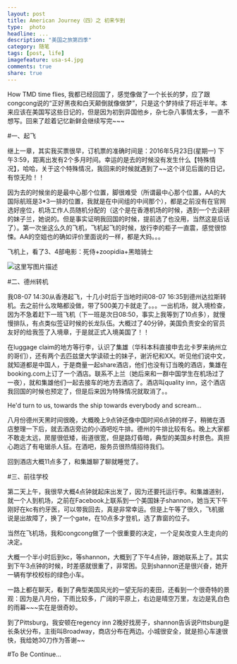 ```yaml
---
layout: post
title: American Journey（四）之 初来乍到
type:  photo
headline: ...
description: "美国之旅第四季"
category: 随笔
tags: [post, life]
imagefeature: usa-s4.jpg
comments: true
share: true
---
```


How TMD time flies, 我都已经回国了，感觉像做了一个长长的梦，应了跟congcong说的“正好黑夜和白天颠倒就像做梦”，只是这个梦持续了将近半年。本来应该在美国写这些日记的，但是因为初到异国他乡，杂七杂八事情太多，一直不想写。回来了趁着记忆新鲜会继续写完~~~

#一、起飞

继上一章，其实我买票很早，订机票的准确时间是：2016年5月23日(星期一) 下午3:59，距离出发有2个多月时间。幸运的是去的时候没有发生什么【特殊情况】，哈哈，关于这个特殊情况，我回来的时候就遇到了~~这个详见后面的日记，有惊无险！！

因为去的时候坐的是最中心那个位置，脚很难受（所谓最中心那个位置，AA的大国际航班是3*3一排的位置，我就是在中间组的中间那个），都是之前没有在官网选好座位，机场工作人员随机分配的（这个是在香港机场的时候，遇到一个去读研的妹子兰，她说的。但是事实证明我回国的时候，提前选了也没用，当然这是后话了）。第一次坐这么久的飞机，飞机起飞的时候，放行李的柜子一直震，感觉很惊悚。AA的空姐也的确如评价里面说的一样，都是大妈。。。

飞机上，看了3、4部电影：死侍+zoopidia+黑暗骑士

![这里写图片描述](http://img.blog.csdn.net/20170108205259148?watermark/2/text/aHR0cDovL2Jsb2cuY3Nkbi5uZXQvU2N5dGhlNjY2/font/5a6L5L2T/fontsize/400/fill/I0JBQkFCMA==/dissolve/70/gravity/SouthEast)

#二、德州转机

我08-07 14:30从香港起飞，十几小时后于当地时间08-07 16:35到德州达拉斯转机。去之前什么攻略都没做，带了500美刀卡就走了。。。一出机场，就入境检查，因为不急着赶下一班飞机（下一班是次日08:50，事实上我等到了10点多），就慢慢排队，有点类似签证时候的长龙队伍。大概过了40分钟，美国负责安全的官员友好的给我签了入境章，于是就正式入境美国了！！

在luggage claim的地方等行李，认识了集雄（华科本科直接申去北卡罗来纳州立的哥们），还有两个去匹兹堡大学读硕士的妹子，谢沂杞和XX。听见他们说中文，就知道都是中国人，于是商量一起share酒店，他们也没有订当晚的酒店，集雄在booking.com上订了一个酒店。联系不上兰（她后来和一群中国学生在机场过了一夜），就和集雄他们一起去接车的地方去酒店了。酒店叫quality inn，这个酒店我回国的时候也预定了，但是后来因为特殊情况就取消了。。

He'd turn to us, towards the ship towards everybody and scream...

八月份德州天黑时间很晚，大概晚上9点钟还像中国时间6点钟的样子，稍微在酒店整理一下后，就去酒店旁边的小酒吧吃牛排。德州的牛排比较有名。晚上大家都不敢走太远，房屋很低矮，街道很宽，但是路灯昏暗，典型的美国乡村景色。真担心跑远了有电锯杀人狂。在酒吧，服务员很热情招待我们。

回到酒店大概11点多了，和集雄聊了聊就睡觉了。

#三、前往学校

第二天上午，我很早大概4点钟就起床出发了，因为还要托运行李。和集雄道别，就一个人到机场，之前在Facebook上联系到一个美国妹子shannon，她当天下午刚好在kc有约牙医，可以带我回去，真是非常幸运。但是上午等了很久，飞机据说是出故障了，换了一个gate，在10点多才登机，选了靠窗的位子。

当然在飞机场，我和congcong做了一个很重要的决定，一个足矣改变人生走向的决定。

大概一个半小时后到kc，等shannon，大概到了下午4点钟，跟她联系上了。其实到下午3点钟的时候，时差感就很重了，非常困。见到shannon还是很兴奋，她开一辆有学校校标的绿色小车。

一路上都在聊天，看到了典型美国风光的一望无际的麦田，还看到一个很奇特的景观：因为是八月份，下雨比较多，广阔的平原上，右边是晴空万里，左边是乳白色的雨幕~~~实在是很奇妙。

到了Pittsburg，我安顿在regency inn 2晚好找房子，shannon告诉说Pittsburg是长条状分布，主街叫Broadway，商店分布在两边。小城很安全，就是担心车速很快，我给她30刀作为答谢~~

#To Be Continue...
